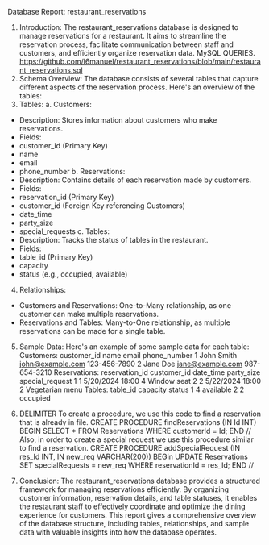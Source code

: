 Database Report: restaurant_reservations
1. Introduction:
     The restaurant_reservations database is designed to manage reservations for a restaurant. It aims to streamline the reservation process, facilitate communication between staff and customers, and efficiently organize reservation data.
MySQL QUERIES.
https://github.com/l6manuel/restaurant_reservations/blob/main/restaurant_reservations.sql 
2. Schema Overview:
   The database consists of several tables that capture different aspects of the reservation process. Here's an overview of the tables:
3. Tables:
   a. Customers:
-	Description: Stores information about customers who make reservations.
-	Fields: 
-	customer_id (Primary Key)
-	name
-	email
-	phone_number
   b. Reservations:
-	Description: Contains details of each reservation made by customers.
-	Fields:
-	reservation_id (Primary Key)
-	customer_id (Foreign Key referencing Customers)
-	date_time
-	party_size
-	special_requests
   c. Tables: 
-	Description: Tracks the status of tables in the restaurant.
-	Fields:
-	table_id (Primary Key)
-	capacity
-	status (e.g., occupied, available)
4. Relationships:
-	Customers and Reservations: One-to-Many relationship, as one customer can make multiple reservations.
-	Reservations and Tables: Many-to-One relationship, as multiple reservations can be made for a single table.
5. Sample Data:
 Here's an example of some sample data for each table:
    Customers:
customer_id	name	email	phone_number
1	John Smith	john@example.com	123-456-7890
2	Jane Doe	jane@example.com	987-654-3210
    Reservations:
reservation_id	customer_id	date_time	party_size	special_request
1	1	5/20/2024 18:00	4	Window seat
2	2	5/22/2024 18:00	2	Vegetarian menu
   Tables:
table_id	capacity	status
1	4	available
2	2	occupied
6. DELIMITER 
To create a procedure, we use this code to find a reservation that is already in file.
CREATE PROCEDURE findReservations (IN Id INT)
BEGIN
    SELECT * FROM Reservations WHERE customerId = Id;
END //
Also, in order to create a special request we use this procedure similar to find a reservation.
CREATE PROCEDURE addSpecialRequest (IN res_Id INT, IN new_req VARCHAR(200))
BEGin 
UPDATE Reservations SET specialRequests = new_req WHERE reservationId = res_Id;
END //

6. Conclusion:
 The restaurant_reservations database provides a structured framework for managing reservations efficiently. By organizing customer information, reservation details, and table statuses, it enables the restaurant staff to effectively coordinate and optimize the dining experience for customers.
This report gives a comprehensive overview of the database structure, including tables, relationships, and sample data with valuable insights into how the database operates.

